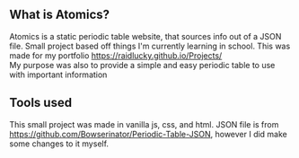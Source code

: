 ## What is Atomics?
Atomics is a static periodic table website, that sources info out of a JSON file.
Small project based off things I'm currently learning in school.
This was made for my portfolio https://raidlucky.github.io/Projects/
<br>
My purpose was also to provide a simple and easy periodic table to use with important information

## Tools used
This small project was made in vanilla js, css, and html.
JSON file is from https://github.com/Bowserinator/Periodic-Table-JSON, however I did make some changes to it myself.